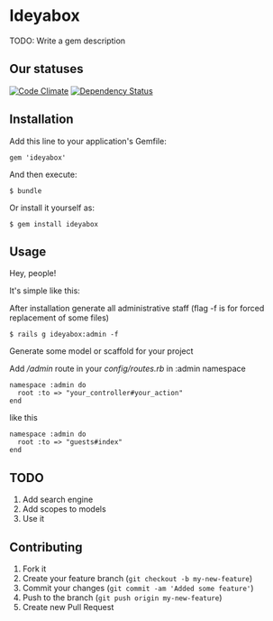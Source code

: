 # Ideyabox

TODO: Write a gem description

## Our statuses

[![Code Climate](https://codeclimate.com/badge.png)](https://codeclimate.com/github/I-de-ya/ideyabox)
[![Dependency Status](https://gemnasium.com/I-de-ya/ideyabox.png)](https://gemnasium.com/I-de-ya/ideyabox)

## Installation

Add this line to your application's Gemfile:

    gem 'ideyabox'

And then execute:

    $ bundle

Or install it yourself as:

    $ gem install ideyabox

## Usage

Hey, people!

It's simple like this:

After installation generate all administrative staff (flag -f is for forced replacement of some files)
    
    $ rails g ideyabox:admin -f

Generate some model or scaffold for your project

Add */admin* route in your *config/routes.rb* in :admin namespace
    
    namespace :admin do 
      root :to => "your_controller#your_action"
    end

like this
    
    namespace :admin do 
      root :to => "guests#index"
    end

## TODO

1. Add search engine
2. Add scopes to models
2. Use it

## Contributing

1. Fork it
2. Create your feature branch (`git checkout -b my-new-feature`)
3. Commit your changes (`git commit -am 'Added some feature'`)
4. Push to the branch (`git push origin my-new-feature`)
5. Create new Pull Request

